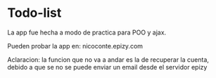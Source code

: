 # Todo-list
La app fue hecha a modo de practica para POO y ajax.

Pueden probar la app en: nicoconte.epizy.com

Aclaracion: la funcion que no va a andar es la de recuperar la cuenta, debido a que se no se puede enviar un email desde el servidor epizy
